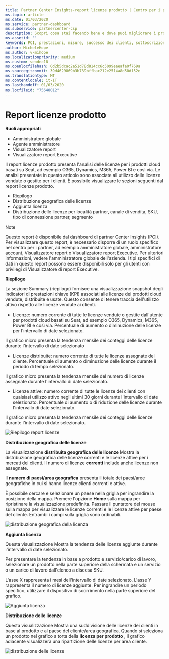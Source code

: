 ```yaml
---
title: Partner Center Insights-report licenze prodotto | Centro per i partner
ms.topic: article
ms.date: 01/03/2020
ms.service: partner-dashboard
ms.subservice: partnercenter-csp
description: Scopri cosa stai facendo bene e dove puoi migliorare i prodotti cloud con licenza (o basata su postazione) che Vendi o Gestisci per i tuoi clienti.
ms.assetid: ''
keywords: PCI, prestazioni, misure, successo dei clienti, sottoscrizioni cloud, analisi, report
author: MicheleHope
ms.author: v-mihope
ms.localizationpriority: medium
ms.custom: seodec18
ms.openlocfilehash: 0d2b5dcac2a51d78d814cc6c5099eaeafa0f769a
ms.sourcegitcommit: 39d4629869b3b739bffbac212e2514a8d50d152e
ms.translationtype: MT
ms.contentlocale: it-IT
ms.lasthandoff: 01/03/2020
ms.locfileid: "75648012"
---
```

# <a name="product-licenses-report"></a>Report licenze prodotto

**Ruoli appropriati**
- Amministratore globale
- Agente amministratore
- Visualizzatore report
- Visualizzatore report Executive

Il report licenze prodotto presenta l'analisi delle licenze per i prodotti cloud basati su Seat, ad esempio O365, Dynamics, M365, Power BI e così via. Le analisi presentate in questo articolo sono associate all'utilizzo delle licenze vendute o gestite per i clienti. È possibile visualizzare le sezioni seguenti dal report licenze prodotto.

- Riepilogo
- Distribuzione geografica delle licenze
- Aggiunta licenza
- Distribuzione delle licenze per località partner, canale di vendita, SKU, tipo di connessione partner, segmento

 > [!NOTE]
 > Questo report è disponibile dal dashboard di partner Center Insights (PCI). Per visualizzare questo report, è necessario disporre di un ruolo specifico nel centro per i partner, ad esempio amministratore globale, amministratore account, Visualizzatore report o Visualizzatore report Executive. Per ulteriori informazioni, vedere l'amministratore globale dell'azienda. I tipi specifici di dati in questo report possono essere disponibili solo per gli utenti con privilegi di Visualizzatore di report Executive.

**Riepilogo**

La sezione Summary (riepilogo) fornisce una visualizzazione snapshot degli indicatori di prestazioni chiave (KPI) associati alle licenze dei prodotti cloud vendute, distribuite e usate. Questo consente di tenere traccia dell'utilizzo attivo rispetto alle licenze vendute ai clienti.

- Licenze: numero corrente di tutte le licenze vendute o gestite dall'utente per prodotti cloud basati su Seat, ad esempio O365, Dynamics, M365, Power BI e così via. Percentuale di aumento o diminuzione delle licenze per l'intervallo di date selezionato.

Il grafico micro presenta la tendenza mensile dei conteggi delle licenze durante l'intervallo di date selezionato

- Licenze distribuite: numero corrente di tutte le licenze assegnate del cliente.
Percentuale di aumento o diminuzione delle licenze durante il periodo di tempo selezionato.

Il grafico micro presenta la tendenza mensile del numero di licenze assegnate durante l'intervallo di date selezionato.

- Licenze attive: numero corrente di tutte le licenze dei clienti con qualsiasi utilizzo attivo negli ultimi 30 giorni durante l'intervallo di date selezionato.
Percentuale di aumento o di riduzione delle licenze durante l'intervallo di date selezionato.

Il grafico micro presenta la tendenza mensile dei conteggi delle licenze durante l'intervallo di date selezionato.

![Riepilogo report licenze](images/pci/pci_licenses_report_summary_1.png)

**Distribuzione geografica delle licenze**

La visualizzazione **distribuita geografica delle licenze** Mostra la distribuzione geografica delle licenze correnti e le licenze attive per i mercati dei clienti. Il numero di licenze **correnti** include anche licenze non assegnate.

Il **numero di paesi/area geografica** presenta il totale dei paesi/aree geografiche in cui si hanno licenze clienti correnti e attive.

È possibile cercare e selezionare un paese nella griglia per ingrandire la posizione della mappa. Premere l'opzione **Home** sulla mappa per ripristinare la visualizzazione predefinita. Passare il puntatore del mouse sulla mappa per visualizzare le licenze correnti e le licenze attive per paese del cliente. Entrambi i campi sulla griglia sono ordinabili.

![distribuzione geografica della licenza](images/pci/pci_licenses_report_geo_spread_2.png)

**Aggiunta licenza**

Questa visualizzazione Mostra la tendenza delle licenze aggiunte durante l'intervallo di date selezionato. 

Per presentare la tendenza in base a prodotto e servizio/carico di lavoro, selezionare un prodotto nella parte superiore della schermata e un servizio o un carico di lavoro dall'elenco a discesa SKU.

L'asse X rappresenta i mesi dell'intervallo di date selezionato. L'asse Y rappresenta il numero di licenze aggiunte. Per ingrandire un periodo specifico, utilizzare il dispositivo di scorrimento nella parte superiore del grafico.

![Aggiunta licenza](images/pci/pci_licenses_report_license_adds_3.png)

**Distribuzione delle licenze**

Questa visualizzazione Mostra una suddivisione delle licenze dei clienti in base al prodotto e al paese del cliente/area geografica. Quando si seleziona un prodotto nel grafico a torta della **licenza per prodotto** , il grafico adiacente visualizzerà una ripartizione delle licenze per area cliente.

![distribuzione delle licenze](images/pci/pci_licenses_report_license_distrib_4.png)
